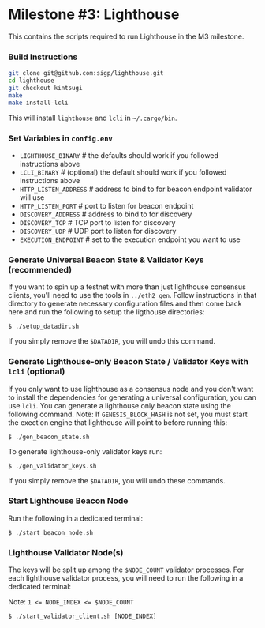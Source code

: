 # Milestone #3: Lighthouse

This contains the scripts required to run Lighthouse in the M3 milestone.

### Build Instructions

```bash
git clone git@github.com:sigp/lighthouse.git
cd lighthouse
git checkout kintsugi
make
make install-lcli
```

This will install `lighthouse` and `lcli` in `~/.cargo/bin`.

### Set Variables in `config.env`

- `LIGHTHOUSE_BINARY` # the defaults should work if you followed instructions above
- `LCLI_BINARY` # (optional) the default should work if you followed instructions above
- `HTTP_LISTEN_ADDRESS` # address to bind to for beacon endpoint validator will use
- `HTTP_LISTEN_PORT` # port to listen for beacon endpoint
- `DISCOVERY_ADDRESS` # address to bind to for discovery
- `DISCOVERY_TCP` # TCP port to listen for discovery
- `DISCOVERY_UDP` # UDP port to listen for discovery
- `EXECUTION_ENDPOINT` # set to the execution endpoint you want to use


### Generate Universal Beacon State & Validator Keys (recommended)

If you want to spin up a testnet with more than just lighthouse consensus clients,
you'll need to use the tools in `../eth2_gen`. Follow instructions in that directory
to generate necessary configuration files and then come back here and run the
following to setup the ligthouse directories:
```
$ ./setup_datadir.sh
```
If you simply remove the `$DATADIR`, you will undo this command.

### Generate Lighthouse-only Beacon State / Validator Keys with `lcli` (optional)

If you only want to use lighthouse as a consensus node and you don't want to install
the dependencies for generating a universal configuration, you can use `lcli`.
You can generate a lighthouse only beacon state using the following command.
Note: If `GENESIS_BLOCK_HASH` is not set, you must start the exection engine that
lighthouse will point to before running this:
```
$ ./gen_beacon_state.sh
```

To generate lighthouse-only validator keys run:
```
$ ./gen_validator_keys.sh
```
If you simply remove the `$DATADIR`, you will undo these commands.

### Start Lighthouse Beacon Node

Run the following in a dedicated terminal:
```
$ ./start_beacon_node.sh
```

### Lighthouse Validator Node(s)

The keys will be split up among the `$NODE_COUNT` validator processes. For
each lighthouse validator process, you will need to run the following in
a dedicated terminal:

Note: `1 <= NODE_INDEX <= $NODE_COUNT`

```
$ ./start_validator_client.sh [NODE_INDEX]
```

